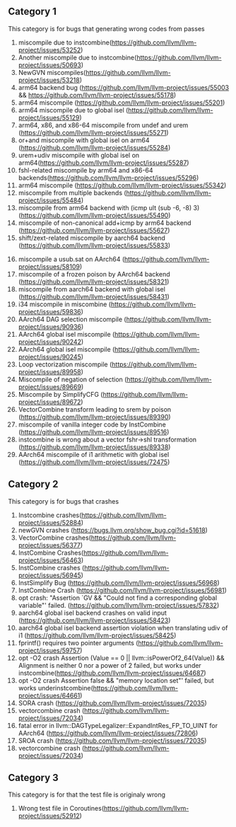 ## Category 1
This category is for bugs that generating wrong codes from passes
1. miscompile due to instcombine(https://github.com/llvm/llvm-project/issues/53252)
2. Another miscompile due to instcombine(https://github.com/llvm/llvm-project/issues/50693)
3. NewGVN miscompiles(https://github.com/llvm/llvm-project/issues/53218)
4. arm64 backend bug (https://github.com/llvm/llvm-project/issues/55003 && https://github.com/llvm/llvm-project/issues/55178)
5. arm64 miscompile (https://github.com/llvm/llvm-project/issues/55201)
6. arm64 miscompile due to global isel (https://github.com/llvm/llvm-project/issues/55129)
7. arm64, x86, and x86-64 miscompile from undef and urem (https://github.com/llvm/llvm-project/issues/55271)
8. or+and miscompile with global isel on arm64 (https://github.com/llvm/llvm-project/issues/55284)
9. urem+udiv miscompile with global isel on arm64(https://github.com/llvm/llvm-project/issues/55287)
10. fshl-related miscompile by arm64 and x86-64 backends(https://github.com/llvm/llvm-project/issues/55296)
11. arm64 miscompile (https://github.com/llvm/llvm-project/issues/55342)
12. miscompile from multiple backends (https://github.com/llvm/llvm-project/issues/55484)
13. miscompile from arm64 backend with (icmp ult (sub -6, -8) 3) (https://github.com/llvm/llvm-project/issues/55490)
14. miscompile of non-canonical add+icmp by arm64 backend (https://github.com/llvm/llvm-project/issues/55627)
15. shift/zext-related miscompile by aarch64 backend (https://github.com/llvm/llvm-project/issues/55833)
<!--16. possible zext-related miscompile with global isel on AArch64 (https://github.com/llvm/llvm-project/issues/56733)-->
16. miscompile a usub.sat on AArch64 (https://github.com/llvm/llvm-project/issues/58109)
17. miscompile of a frozen poison by AArch64 backend (https://github.com/llvm/llvm-project/issues/58321)
18. miscompile from aarch64 backend with global isel (https://github.com/llvm/llvm-project/issues/58431)
19. i34 miscompile in miscombine (https://github.com/llvm/llvm-project/issues/59836)
20. AArch64 DAG selection miscompile (https://github.com/llvm/llvm-project/issues/90936)
21. AArch64 global isel miscompile (https://github.com/llvm/llvm-project/issues/90242)
22. AArch64 global isel miscompile (https://github.com/llvm/llvm-project/issues/90245)
23. Loop vectorization miscompile (https://github.com/llvm/llvm-project/issues/89958)
24. Miscompile of negation of selection (https://github.com/llvm/llvm-project/issues/89669)
25. Miscompile by SimplifyCFG (https://github.com/llvm/llvm-project/issues/89672)
26. VectorCombine transform leading to srem by poison  (https://github.com/llvm/llvm-project/issues/89390)
27. miscompile of vanilla integer code by InstCombine (https://github.com/llvm/llvm-project/issues/89516)
28. instcombine is wrong about a vector fshr->shl transformation (https://github.com/llvm/llvm-project/issues/89338)
29. AArch64 miscompile of i1 arithmetic with global isel (https://github.com/llvm/llvm-project/issues/72475)


## Category 2
This category is for bugs that crashes
1. Instcombine crashes(https://github.com/llvm/llvm-project/issues/52884)
2. newGVN crashes (https://bugs.llvm.org/show_bug.cgi?id=51618)
3. VectorCombine crashes(https://github.com/llvm/llvm-project/issues/56377)
4. InstCombine Crashes(https://github.com/llvm/llvm-project/issues/56463)
5. InstCombine crashes (https://github.com/llvm/llvm-project/issues/56945)
6. InstSimplify Bug (https://github.com/llvm/llvm-project/issues/56968)
7. InstCombine Crash (https://github.com/llvm/llvm-project/issues/56981)
8. opt crash: "Assertion `GV && "Could not find a corresponding global variable"' failed. (https://github.com/llvm/llvm-project/issues/57832)
9. aarch64 global isel backend crashes on valid input (https://github.com/llvm/llvm-project/issues/58423)
10. aarch64 global isel backend assertion violation when translating udiv of i1 (https://github.com/llvm/llvm-project/issues/58425)
11. fprintf() requires two pointer arguments (https://github.com/llvm/llvm-project/issues/59757)
12. opt -O2 crash Assertion (Value == 0 || llvm::isPowerOf2_64(Value)) && Alignment is neither 0 nor a power of 2 failed, but works under instcombine(https://github.com/llvm/llvm-project/issues/64687)
13. opt -O2 crash Assertion false && "memory location set"' failed, but works underinstcombine(https://github.com/llvm/llvm-project/issues/64661)
14. SORA crash (https://github.com/llvm/llvm-project/issues/72035)
15. vectorcombine crash (https://github.com/llvm/llvm-project/issues/72034)
16. fatal error in llvm::DAGTypeLegalizer::ExpandIntRes_FP_TO_UINT for AArch64 (https://github.com/llvm/llvm-project/issues/72806)
17. SROA crash (https://github.com/llvm/llvm-project/issues/72035)
18. vectorcombine crash (https://github.com/llvm/llvm-project/issues/72034)

## Category 3
This category is for that the test file is originaly wrong
1. Wrong test file in Coroutines(https://github.com/llvm/llvm-project/issues/52912)
